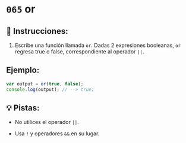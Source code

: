 # `065` or

## 📝 Instrucciones:

1. Escribe una función llamada `or`. Dadas 2 expresiones booleanas, `or` regresa true o false, correspondiente al operador `||`.

## Ejemplo:

```Javascript
var output = or(true, false);
console.log(output); // --> true;
```

## 💡 Pistas:

+ No utilices el operador `||`.

+ Usa `!` y operadores `&&` en su lugar.